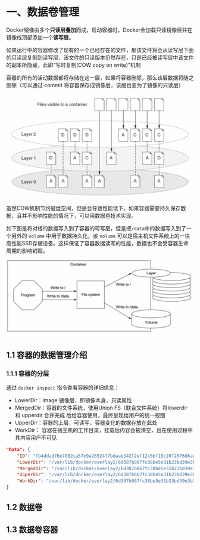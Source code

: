 # 一、数据卷管理

Docker镜像由多个**只读层叠加**而成，启动容器时，Docker会加载只读镜像层并在镜像栈顶部添加一个**读写层**。

如果运行中的容器修改了现有的一个已经存在的文件，那该文件将会从读写层下面的只读层复制到读写层，该文件的只读版本仍然存在，只是已经被读写层中该文件的副本所隐藏，此即“写时复制(COW copy  on write)"机制

容器的所有的活动数据都将存储在这一层，如果将容器删除，那么该层数据将随之删除（可以通过 commit 将容器保存成镜像后，该层也变为了镜像的只读层）

![img](./05-Docker%20%E6%95%B0%E6%8D%AE%E5%8D%B7%E7%AE%A1%E7%90%86/27101751_61c9224f465d149188.jpg)

虽然COW机制节约磁盘空间，但是会导致性能低下，如果容器需要持久保存数据，且并不影响性能的情况下，可以用数据卷技术实现。

如下图是将对根的数据写入到了容器的可写层，但是把`/data`中的数据写入到了一个另外的 `volume` 中用于数据持久化，该 `volume` 可以是宿主机文件系统上的一块高性能SSD存储设备。这样保证了容器数据读写的性能，数据也不会受容器生命周期的影响销毁。

![image-20250307205145807](./05-Docker%20%E6%95%B0%E6%8D%AE%E5%8D%B7%E7%AE%A1%E7%90%86/image-20250307205145807.png)

## 1.1 容器的数据管理介绍

### 1.1.1 容器的分层

通过 `docker inspect` 指令查看容器的详细信息：

- LowerDir：image 镜像层，即镜像本身，只读属性
- MergedDir：容器的文件系统，使用Union FS（联合文件系统）将lowerdir 和 upperdir 合并完成 后给容器使用，最终呈现给用户的统一视图
- UpperDir：容器的上层，可读写，容器变化的数据存放在此处
- WorkDir： 容器在宿主机的工作目录，挂载后内容会被清空，且在使用过程中其内容用户不可见

```json
"Data": {
    "ID": "fb4ddad76e7802ca57e9a26524f7bdaab342f2ef12c0bf19c20f2676d8ad51e5",
    "LowerDir": "/var/lib/docker/overlay2/6d387b867fc38be5e31b23bd39e3b2bfbd119877591721ff346e416220852222-init/diff:/var/lib/docker/overlay2/sp86zs0nk80esq0jh6dr80cd3/diff:/var/lib/docker/overlay2/8p6bh0kgzqab7wk8a6ro0fd65/diff:/var/lib/docker/overlay2/eda597f261676b35d4cea7ca7320dff2378b6711f62204c69d9d3a94daef4d6b/diff",
    "MergedDir": "/var/lib/docker/overlay2/6d387b867fc38be5e31b23bd39e3b2bfbd119877591721ff346e416220852222/merged",
    "UpperDir": "/var/lib/docker/overlay2/6d387b867fc38be5e31b23bd39e3b2bfbd119877591721ff346e416220852222/diff",
    "WorkDir": "/var/lib/docker/overlay2/6d387b867fc38be5e31b23bd39e3b2bfbd119877591721ff346e416220852222/work"
}
```



## 1.2 数据卷

## 1.3 数据卷容器